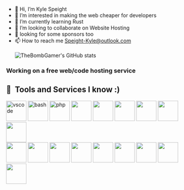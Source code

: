 - 👋 Hi, I’m Kyle Speight
- 👀 I’m interested in making the web cheaper for developers
- 🌱 I’m currently learning Rust
- 🤝 I’m looking to collaborate on Website Hosting
- :pray: looking for some sponsors too
- 📫 How to reach me Speight-Kyle@outlook.com <br><br>
![TheBombGamer's GitHub stats](https://github-readme-stats.vercel.app/api?username=thebombgamer&show_icons=true&theme=dark)
### Working on a free web/code hosting service ###
<h2> 🚀 &nbsp;Tools and Services I know :)</h2>
<p align="left">
<img src="https://cdn.jsdelivr.net/gh/devicons/devicon/icons/vscode/vscode-original.svg" alt="vscode" height="55"/>
<img src="https://cdn.jsdelivr.net/gh/devicons/devicon/icons/bash/bash-original.svg" alt="bash" height="55"/>
<img src="https://cdn.jsdelivr.net/gh/devicons/devicon/icons/php/php-original.svg" alt="php" height="55"/>
<img src="https://cdn.jsdelivr.net/gh/devicons/devicon@latest/icons/amazonwebservices/amazonwebservices-original-wordmark.svg" height="55"/>
            <img src="https://cdn.jsdelivr.net/gh/devicons/devicon@latest/icons/c/c-original.svg" height="55" />
            <img src="https://cdn.jsdelivr.net/gh/devicons/devicon@latest/icons/cloudflare/cloudflare-original.svg" height="55" />
            <img src="https://cdn.jsdelivr.net/gh/devicons/devicon@latest/icons/css3/css3-original-wordmark.svg" height="55"/>
            <img src="https://cdn.jsdelivr.net/gh/devicons/devicon@latest/icons/firebase/firebase-original-wordmark.svg" height="55"/>
            <img src="https://cdn.jsdelivr.net/gh/devicons/devicon@latest/icons/flask/flask-original.svg" height="55"/><br>
            <img src="https://cdn.jsdelivr.net/gh/devicons/devicon@latest/icons/git/git-original-wordmark.svg" height="55"/>
            <img src="https://cdn.jsdelivr.net/gh/devicons/devicon@latest/icons/html5/html5-original-wordmark.svg" height="55"/>
            <img src="https://cdn.jsdelivr.net/gh/devicons/devicon@latest/icons/linux/linux-original.svg" height="55"/>
            <img src="https://cdn.jsdelivr.net/gh/devicons/devicon@latest/icons/markdown/markdown-original.svg" height="55"/>
            <img src="https://cdn.jsdelivr.net/gh/devicons/devicon@latest/icons/photoshop/photoshop-original.svg" height="55"/>
            <img src="https://cdn.jsdelivr.net/gh/devicons/devicon@latest/icons/portainer/portainer-original.svg" height="55"/>
            <img src="https://cdn.jsdelivr.net/gh/devicons/devicon@latest/icons/python/python-original-wordmark.svg" height="55"/>
            <img src="https://cdn.jsdelivr.net/gh/devicons/devicon@latest/icons/redis/redis-original-wordmark.svg" height="55"/>
            <img src="https://cdn.jsdelivr.net/gh/devicons/devicon@latest/icons/netlify/netlify-original.svg" height="55"/>
</p>
